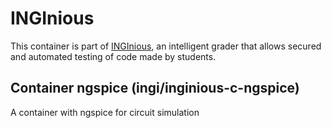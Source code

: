 INGInious
=========

This container is part of [INGInious](https://github.com/UCL-INGI/INGInious), an intelligent grader that allows secured and automated testing of code made by students.

Container ngspice (ingi/inginious-c-ngspice)
--------------------------------------------------------

A container with ngspice for circuit simulation
